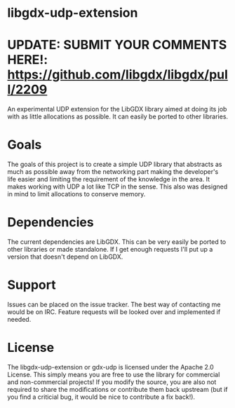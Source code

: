 libgdx-udp-extension
====================

UPDATE: SUBMIT YOUR COMMENTS HERE!: https://github.com/libgdx/libgdx/pull/2209
===============================================================================

An experimental UDP extension for the LibGDX library aimed at doing its job with as little allocations as possible. It can easily be ported to other libraries. 

Goals
====================
The goals of this project is to create a simple UDP library that abstracts as much as possible away from the networking part making the developer's life easier and limiting the requirement of the knowledge in the area. It makes working with UDP a lot like TCP in the sense. This also was designed in mind to limit allocations to conserve memory. 

Dependencies 
====================
The current dependencies are LibGDX. This can be very easily be ported to other libraries or made standalone. If I get enough requests I'll put up a version that doesn't depend on LibGDX.

Support
====================
Issues can be placed on the issue tracker. The best way of contacting me would be on IRC. Feature requests will be looked over and implemented if needed.

License
====================
The libgdx-udp-extension or gdx-udp is licensed under the Apache 2.0 License. This simply means you are free to use the library for commercial and non-commercial projects! If you modify the source, you are also not required to share the modifications or contribute them back upstream (but if you find a criticial bug, it would be nice to contribute a fix back!).
